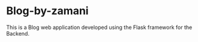 # Blog-by-zamani
This is a Blog web application developed using the Flask framework for the Backend.
